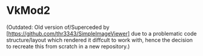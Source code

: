 # VkMod2

(Outdated: Old version of/Superceded by [https://github.com/thr3343/SimpleImageViewer] due to a problematic code structure/layout which rendered it diffcult to work with, hence the decision to recreate this from scratch in a new repository.)
